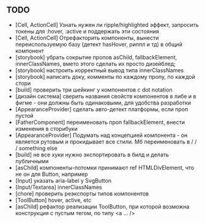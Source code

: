 ## TODO

- [Cell, ActionCell] Узнать нужен ли ripple/highlighted эффект, запросить токены для :hover, :active и поддержать эти состояния
- [Cell, ActionCell] Отрефакторить компоненты, вынести переиспользуемую базу (детект hasHover, риппл и тд) в общий компонент
- [storybook] убрать сокрытие пропов asChild, fallbackElement, innerClassNames, вмето этого сделать их просто дизейблед;
- [storybook] настроить корректный вывод типа innerClassNames
- [storybook] написать доку, комменты по каждому пропу, по каждой стори
- [build] проверить три шейкинг у компонентов с dot notation
- [дизайн система] сверить названия свойств компонентов в либе и в фигме - они должны быть одинаковыми, для удобства разработки
- [AppearanceProvider] сделать авто-детект платформы, если проп пустой
- [FatherComponent] переименовать проп fallbackElement, внести изменения в сторибуки
- [AppearanceProvider] Подумать над концепцией компонента - он является рутовым и прокидывает все стили. Мб переименовать в <Theme /> / <OneMeTheme /> / <UIRoot /> / something else
- [build] не все хуки нужно экспортировать в билд и делать публичными
- [asChild] компоненты-потомки принимают ref HTMLDivElement, что не он для Button, например
- [Input] указать aria-label у SvgButton
- [Input/Textarea] innerClassNames
- [chore] проверить реэкспорты типов компонентов
- [ToolButton] hover, active, etc
- [asChild] рефактор реализации ToolButton, при которой возможна конструкция с пустым тегом, по типу <ToolButton asChild><a ... /></ToolButton>

